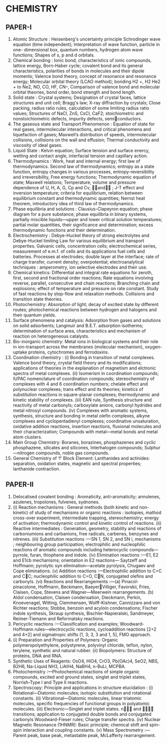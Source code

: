 
# CHEMISTRY 


## PAPER-I 
1. Atomic Structure : 
Heisenberg's uncertainty principle Schrodinger wave equation (time independent); Interpretation of 
wave function, particle in one- dimensional box, quantum numbers, hydrogen atom wave functions; Shapes 
of s, p and d orbitals. 
2. Chemical bonding : 
Ionic bond, characteristics of ionic compounds, lattice energy, Born-Haber cycle; covalent bond and 
its general characteristics, polarities of bonds in molecules and their dipole moments; Valence bond theory, 
concept of resonance and resonance energy; Molecular orbital theory (LCAO method); bonding H2 +, H2 
He2 + to Ne2, NO, CO, HF, CN–, Comparison of valence bond and molecular orbital theories, bond order, 
bond strength and bond length. 
3. Solid state : 
Crystal systems; Designation of crystal faces, lattice structures and unit cell; Bragg's law; X-ray 
diffraction by crystals; Close packing, radius ratio rules, calculation of some limiting radius ratio values; 
Structures of NaCl, ZnS, CsCl, CaF2; stoichiometric and nonstoichiometric defects, impurity defects, semi￾conductors. 
4. The gaseous state and Transport Phenomenon : 
Equation of state for real gases, intermolecular interactions, and critical phenomena and liquefaction 
of gases; Maxwell’s distribution of speeds, intermolecular collisions, collisions on the wall and effusion; 
Thermal conductivity and viscosity of ideal gases. 
5. Liquid State : 
Kelvin equation; Surface tension and surface enercy, wetting and contact angle, interfacial tension 
and capillary action. 
6. Thermodynamics : 
Work, heat and internal energy; first law of thermodynamics. 
Second law of thermodynamics; entropy as a state function, entropy changes in various processes, 
entropy-reversibility and irreversibility, Free energy functions; Thermodynamic equation of state; Maxwell 
relations; Temperature, volume and pressure dependence of U, H, A, G, Cp and Cv, and ; J-T effect 
and inversion temperature; criteria for equilibrium, relation between equilibrium constant and 
thermodynamic quantities; Nernst heat theorem, introductory idea of third law of thermodynamics. 
7. Phase equilibria and solutions : 
Clausius-Clapeyron equation; phase diagram for a pure substance; phase equilibria in binary 
systems, partially miscible liquids—upper and lower critical solution temperatures; partial molar quantities, 
their significance and determination; excess thermodynamic functions and their determination. 
8. Electrochemistry : 
Debye-Huckel theory of strong electrolytes and Debye-Huckel limiting Law for various equilibrium 
and transport properties. 
Galvanic cells, concentration cells; electrochemical series, measurement of e.m.f. of cells and its 
applications fuel cells and batteries. 
Processes at electrodes; double layer at the interface; rate of charge transfer, current density; 
overpotential; electroanalytical techniques : amperometry, ion selective electrodes and their use. 
9. Chemical kinetics: 
Differential and integral rate equations for zeroth, first, second and fractional order reactions; Rate 
equations involving reverse, parallel, consecutive and chain reactions; Branching chain and explosions; 
effect of temperature and pressure on rate constant. Study of fast reactions by stop-flow and relaxation 
methods. Collisions and transition state theories. 
10. Photochemistry: 
Absorption of light; decay of excited state by different routes; photochemical reactions between 
hydrogen and halogens and their quantum yields. 
11. Surface phenomena and catalysis: 
Adsorption from gases and solutions on solid adsorbents; Langmuir and B.E.T. adsorption 
isotherms; determination of surface area, characteristics and mechanism of reaction on heterogeneous 
catalysts. 
12. Bio-inorganic chemistry: 
Metal ions in biological systems and their role in ion-transport across the membranes (molecular 
mechanism), oxygen-uptake proteins, cytochromes and ferrodoxins. 
13. Coordination chemistry : 
(i) Bonding in transition of metal complexes. Valence bond theory, crystal field theory and its 
modifications; applications of theories in the explanation of magnetism and elctronic spectra of metal 
complexes. 
(ii) Isomerism in coordination compounds; IUPAC nomenclature of coordination compounds; 
stereochemistry of complexes with 4 and 6 coordination numbers; chelate effect and polynuclear 
complexes; trans effect and its theories; kinetics of substitution reactions in square-planar 
complexes; thermodynamic and kinetic stability of complexes. 
(iii) EAN rule, Synthesis structure and reactivity of metal carbonyls; carboxylate anions, carbonyl 
hydrides and metal nitrosyl compounds. 
(iv) Complexes with aromatic systems, synthesis, structure and bonding in metal olefin complexes, 
alkyne complexes and cyclopentadienyl complexes; coordinative unsaturation, oxidative 
addition reactions, insertion reactions, fluxional molecules and their characterization; Compounds 
with metal—metal bonds and metal atom clusters. 
14. Main Group Chemistry: 
 Boranes, borazines, phosphazenes and cyclic phosphazene, silicates and silicones, Interhalogen 
compounds; Sulphur—nitrogen compounds, noble gas compounds. 
15. General Chemistry of ‘f’ Block Element: 
 Lanthanides and actinides: separation, oxidation states, magnetic and spectral properties; 
lanthanide contraction. 



## PAPER-II 
1. Delocalised covalent bonding : 
Aromaticity, anti-aromaticity; annulenes, azulenes, tropolones, fulvenes, sydnones. 
2. (i) Reaction mechanisms : General methods (both kinetic and non-kinetic) of study of 
mechanisms or organic reactions : isotopies, mathod cross-over experiment, intermediate trapping, 
stereochemistry; energy of activation; thermodynamic control and kinetic control of reactions. 
 (ii) Reactive intermediates : Generation, geometry, stability and reactions of carboniumions 
and carbanions, free radicals, carbenes, benzynes and nitrenes. 
 (iii) Substitution reactions :—SN 1, SN 2, and SN i, mechanisms ; neighbouring group 
participation; electrophilic and nucleophilic reactions of aromatic compounds including heterocyclic 
compounds—pyrrole, furan, thiophene and indole. 
 (iv) Elimination reactions :—E1, E2 and E1cb mechanisms; orientation in E2 reactions—
Saytzeff and Hoffmann; pyrolytic syn elimination—acetate pyrolysis, Chugaev and Cope 
eliminations. 
 (v) Addition reactions :—Electrophilic addition to C=C and CC; nucleophilic addition to C=O, 
CN, conjugated olefins and carbonyls. 
 (vi) Reactions and Rearrangements :—(a) Pinacol-pinacolone, Hoffmann, Beckmann, Baeyer￾Villiger, Favorskii, Fries, Claisen, Cope, Stevens and Wagner—Meerwein rearrangements. 
 (b) Aldol condensation, Claisen condensation, Dieckmann, Perkin, Knoevenagel, Witting, 
Clemmensen, Wolff-Kishner, Cannizzaro and von Richter reactions; Stobbe, benzoin and acyloin 
condensations; Fischer indole synthesis, Skraup synthesis, Bischler-Napieralski, Sandmeyer, 
Reimer-Tiemann and Reformatsky reactions. 
3. Pericyclic reactions :—Classification and examples; Woodward-Hoffmann rules—electrocyclic 
reactions, cycloaddition reactions [2+2 and 4+2] and sigmatropic shifts [1, 3; 3, 3 and 1, 5], FMO 
approach. 
4. (i) Preparation and Properties of Polymers: Organic polymerspolyethylene, polystyrene, 
polyvinyl chloride, teflon, nylon, terylene, synthetic and natural rubber. 
(ii) Biopolymers: Structure of proteins, DNA and RNA. 
5. Synthetic Uses of Reagents: 
 OsO4, HlO4, CrO3, Pb(OAc)4, SeO2, NBS, B2H6, Na-Liquid NH3, LiAIH4, NaBH4, n-BuLi, MCPBA. 
6. Photochemistry :—Photochemical reactions of simple organic compounds, excited and ground 
states, singlet and triplet states, Norrish-Type I and Type II reactions. 
7. Spectroscopy: 
Principle and applications in structure elucidation :
 (i) Rotational—Diatomic molecules; isotopic substitution and rotational constants. 
 (ii) Vibrational—Diatomic molecules, linear triatomic molecules, specific frequencies of 
functional groups in polyatomic molecules. 
 (iii) Electronic—Singlet and triplet states. n and  transitions; application to 
conjugated double bonds and conjugated carbonyls Woodward-Fieser rules; Charge transfer spectra. 
(iv) Nuclear Magnetic Resonance (1HNMR): Basic principle; chemical shift and spin-spin 
interaction and coupling constants. 
 (v) Mass Spectrometry :—Parent peak, base peak, metastable peak, McLafferty rearrangement. 

